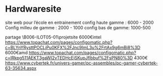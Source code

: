 # Hardwaresite
site web pour l’école en entrainement 
 config haute gamme : 6000 - 2000
 Config milleu de gamme : 2000 - 1000
 config bas de gamme: 1000-500

 partage \\B006-ILOT05-01\projetsite
 6000€intel https://www.topachat.com/pages/configomatic.php?c=BLYnYRysttPOCLjPu0KFX%2FJnc9ImL3u%2FrtAx9g6mBi8%3D
 6000€amd https://www.topachat.com/pages/configomatic.php?c=lRkpg511AEKT3gaWI2vTEDHcEjSKupJflbbuf%2FsPN80%3D
 4300€ https://www.cybertek.fr/univers-gamer/pc-assembles/pc-gamer-cybertek-63-35634.aspx 